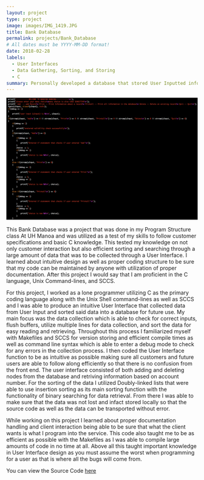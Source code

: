 ```yaml
---
layout: project
type: project
image: images/IMG_1419.JPG
title: Bank Database
permalink: projects/Bank_Database
# All dates must be YYYY-MM-DD format!
date: 2018-02-28
labels:
  - User Interfaces
  - Data Gathering, Sorting, and Storing
  - C
summary: Personally developed a database that stored User Inputted information that utilizing Linked Lists and Insertion Sorting.
---
```


<img class="ui large centered rounded image" src="../images/banking.png">

This Bank Database was a project that was done in my Program Structure class At UH Manoa and was utilized as a test of my skills to follow customer specifications and basic C knowledge. This tested my knowledge on not only customer interaction but also efficient sorting and searching through a large amount of data that was to be collected through a User Interface. I learned about intuitive design as well as proper coding structure to be sure that my code can be maintained by anyone with utilization of proper documentation. After this project I would say that I am proficient in the C language, Unix Command-lines, and SCCS.

For this project, I worked as a lone programmer utilizing C as the primary coding language along with the Unix Shell command-lines as well as SCCS and I was able to produce an intuitive User Interface that collected data from User Input and sorted said data into a database for future use. My main focus was the data collection which is able to check for correct inputs, flush buffers, utilize multiple lines for data collection, and sort the data for easy reading and retrieving. Throughout this process I familiarized myself with Makefiles and SCCS for version storing and efficient compile times as well as command line syntax which is able to enter a debug mode to check for any errors in the collection process. I then coded the User Interface function to be as intuitive as possible making sure all customers and future users are able to follow along efficiently so that there is no confusion from the front end. The user interface consisted of both adding and deleting nodes from the database and retriving information based on account number. For the sorting of the data I utilized Doubly-linked lists that were able to use insertion sorting as its main sorting function with the functionality of binary searching for data retrieval. From there I was able to make sure that the data was not lost and infact stored locally so that the source code as well as the data can be transported without error. 

While working on this project I learned about proper documentation handling and client interaction being able to be sure that what the client wants is what I program into the service. This code also taught me to be as efficient as possible with the Makefiles as I was able to compile large amounts of code in no time at all. Above all this taught important knowledge in User Interface design as you must assume the worst when programming for a user as that is where all the bugs will come from.


You can view the Source Code [here](https://github.com/kainyogi/Bank-Database)



